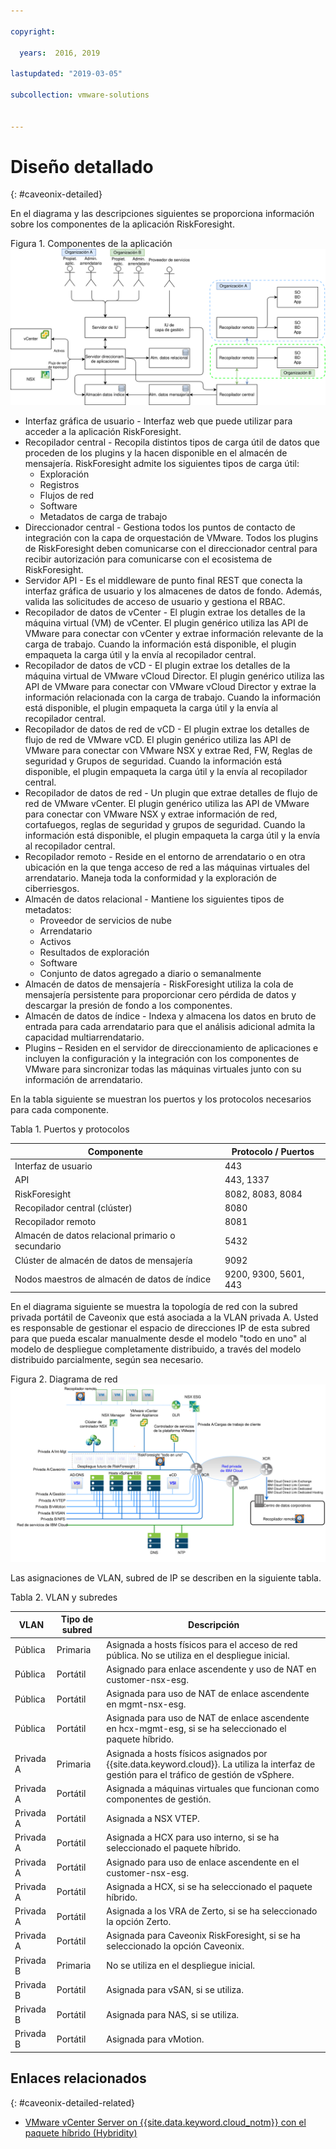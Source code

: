 ```yaml
---

copyright:

  years:  2016, 2019

lastupdated: "2019-03-05"

subcollection: vmware-solutions


---
```


# Diseño detallado
{: #caveonix-detailed}

En el diagrama y las descripciones siguientes se proporciona información sobre los componentes de la aplicación RiskForesight.

Figura 1. Componentes de la aplicación ![Componentes de la aplicación](caveonix-app-components.svg)

-	Interfaz gráfica de usuario - Interfaz web que puede utilizar para acceder a la aplicación RiskForesight.
-	Recopilador central - Recopila distintos tipos de carga útil de datos que proceden de los plugins y la hacen disponible en el almacén de mensajería. RiskForesight admite los siguientes tipos de carga útil:
    - Exploración
    - Registros
    - Flujos de red
    - Software
    - Metadatos de carga de trabajo
- Direccionador central - Gestiona todos los puntos de contacto de integración con la capa de orquestación de VMware. Todos los plugins de RiskForesight deben comunicarse con el direccionador central para recibir autorización para comunicarse con el ecosistema de RiskForesight.
-	Servidor API - Es el middleware de punto final REST que conecta la interfaz gráfica de usuario y los almacenes de datos de fondo. Además, valida las solicitudes de acceso de usuario y gestiona el RBAC.
-	Recopilador de datos de vCenter - El plugin extrae los detalles de la máquina virtual (VM) de vCenter. El plugin genérico utiliza las API de VMware para conectar con vCenter y extrae información relevante de la carga de trabajo. Cuando la información está disponible, el plugin empaqueta la carga útil y la envía al recopilador central.
-	Recopilador de datos de vCD - El plugin extrae los detalles de la máquina virtual de VMware vCloud Director. El plugin genérico utiliza las API de VMware para conectar con VMware vCloud Director y extrae la información relacionada con la carga de trabajo. Cuando la información está disponible, el plugin empaqueta la carga útil y la envía al recopilador central.
-	Recopilador de datos de red de vCD - El plugin extrae los detalles de flujo de red de VMware vCD. El plugin genérico utiliza las API de VMware para conectar con VMware NSX y extrae Red, FW, Reglas de seguridad y Grupos de seguridad. Cuando la información está disponible, el plugin empaqueta la carga útil y la envía al recopilador central.
-	Recopilador de datos de red - Un plugin que extrae detalles de flujo de red de VMware vCenter. El plugin genérico utiliza las API de VMware para conectar con VMware NSX y extrae información de red, cortafuegos, reglas de seguridad y grupos de seguridad. Cuando la información está disponible, el plugin empaqueta la carga útil y la envía al recopilador central.
-	Recopilador remoto - Reside en el entorno de arrendatario o en otra ubicación en la que tenga acceso de red a las máquinas virtuales del arrendatario. Maneja toda la conformidad y la exploración de ciberriesgos.
-	Almacén de datos relacional - Mantiene los siguientes tipos de metadatos:
    - Proveedor de servicios de nube
    - Arrendatario
    - Activos
    - Resultados de exploración
    - Software
    - Conjunto de datos agregado a diario o semanalmente
- Almacén de datos de mensajería - RiskForesight utiliza la cola de mensajería persistente para proporcionar cero pérdida de datos y descargar la presión de fondo a los componentes.
- Almacén de datos de índice - Indexa y almacena los datos en bruto de entrada para cada arrendatario para que el análisis adicional admita la capacidad multiarrendatario.
- Plugins – Residen en el servidor de direccionamiento de aplicaciones e incluyen la configuración y la integración con los componentes de VMware para sincronizar todas las máquinas virtuales junto con su información de arrendatario.

En la tabla siguiente se muestran los puertos y los protocolos necesarios para cada componente.

Tabla 1. Puertos y protocolos

|Componente	|Protocolo / Puertos|
|---|---|
|Interfaz de usuario|443|
|API|443, 1337|
|RiskForesight|8082, 8083, 8084|
|Recopilador central (clúster)|8080|
|Recopilador remoto|8081|
|Almacén de datos relacional primario o secundario|5432|
|Clúster de almacén de datos de mensajería|9092|
|Nodos maestros de almacén de datos de índice|9200, 9300, 5601, 443|

En el diagrama siguiente se muestra la topología de red con la subred privada portátil de Caveonix que está asociada a la VLAN privada A. Usted es responsable de gestionar el espacio de direcciones IP de esta subred para que pueda escalar manualmente desde el modelo "todo en uno" al modelo de despliegue completamente distribuido, a través del modelo distribuido parcialmente, según sea necesario.

Figura 2. Diagrama de red
![Diagrama de red](caveonix-network.svg)

Las asignaciones de VLAN, subred de IP se describen en la siguiente tabla.

Tabla 2. VLAN y subredes

|VLAN 	|Tipo de subred 	|Descripción|
|---|---|---|
|Pública 	|Primaria 	|Asignada a hosts físicos para el acceso de red pública. No se utiliza en el despliegue inicial.|
|Pública	|Portátil 	|Asignado para enlace ascendente y uso de NAT en customer-nsx-esg.|
|Pública	|Portátil 	|Asignada para uso de NAT de enlace ascendente en mgmt-nsx-esg.|
|Pública	|Portátil 	|Asignada para uso de NAT de enlace ascendente en hcx-mgmt-esg, si se ha seleccionado el paquete híbrido.|
|Privada A 	|Primaria 	|Asignada a hosts físicos asignados por {{site.data.keyword.cloud}}. La utiliza la interfaz de gestión para el tráfico de gestión de vSphere.|
|Privada A 	|Portátil 	|Asignada a máquinas virtuales que funcionan como componentes de gestión.|
|Privada A 	|Portátil 	|Asignada a NSX VTEP.|
|Privada A 	|Portátil 	|Asignada a HCX para uso interno, si se ha seleccionado el paquete híbrido.|
|Privada A 	|Portátil 	|Asignado para uso de enlace ascendente en el customer-nsx-esg.|
|Privada A 	|Portátil 	|Asignada a HCX, si se ha seleccionado el paquete híbrido.|
|Privada A 	|Portátil 	|Asignada a los VRA de Zerto, si se ha seleccionado la opción Zerto.|
|Privada A 	|Portátil 	|Asignada para Caveonix RiskForesight, si se ha seleccionado la opción Caveonix.|
|Privada B	|Primaria	|No se utiliza en el despliegue inicial.|
|Privada B 	|Portátil 	|Asignada para vSAN, si se utiliza.|
|Privada B 	|Portátil 	|Asignada para NAS, si se utiliza.|
|Privada B 	|Portátil 	|Asignada para vMotion.|


## Enlaces relacionados
{: #caveonix-detailed-related}

* [VMware vCenter Server on {{site.data.keyword.cloud_notm}} con el paquete híbrido (Hybridity)](/docs/services/vmwaresolutions/archiref/vcs?topic=vmware-solutions-vcs-hybridity-intro)
